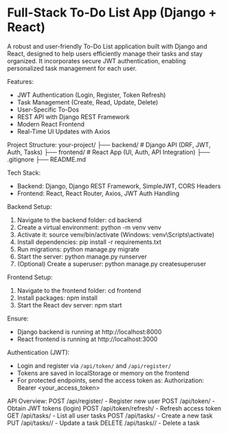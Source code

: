 # Full-Stack To-Do List App (Django + React)

A robust and user-friendly To-Do List application built with Django and React, designed to help users efficiently manage their tasks and stay organized. It incorporates secure JWT authentication, enabling personalized task management for each user.

Features:
- JWT Authentication (Login, Register, Token Refresh)
- Task Management (Create, Read, Update, Delete)
- User-Specific To-Dos
- REST API with Django REST Framework
- Modern React Frontend
- Real-Time UI Updates with Axios

Project Structure:
your-project/
├── backend/        # Django API (DRF, JWT, Auth, Tasks)
├── frontend/       # React App (UI, Auth, API Integration)
├── .gitignore
├── README.md

Tech Stack:
- Backend: Django, Django REST Framework, SimpleJWT, CORS Headers
- Frontend: React, React Router, Axios, JWT Auth Handling

Backend Setup:
1. Navigate to the backend folder:
   cd backend
2. Create a virtual environment:
   python -m venv venv
3. Activate it:
   source venv/bin/activate  (Windows: venv\Scripts\activate)
4. Install dependencies:
   pip install -r requirements.txt
5. Run migrations:
   python manage.py migrate
6. Start the server:
   python manage.py runserver
7. (Optional) Create a superuser:
   python manage.py createsuperuser

Frontend Setup:
1. Navigate to the frontend folder:
   cd frontend
2. Install packages:
   npm install
3. Start the React dev server:
   npm start

Ensure:
- Django backend is running at http://localhost:8000
- React frontend is running at http://localhost:3000

Authentication (JWT):
- Login and register via `/api/token/` and `/api/register/`
- Tokens are saved in localStorage or memory on the frontend
- For protected endpoints, send the access token as:
  Authorization: Bearer <your_access_token>

API Overview:
POST   /api/register/           - Register new user
POST   /api/token/              - Obtain JWT tokens (login)
POST   /api/token/refresh/      - Refresh access token
GET    /api/tasks/              - List all user tasks
POST   /api/tasks/              - Create a new task
PUT    /api/tasks/<id>/         - Update a task
DELETE /api/tasks/<id>/         - Delete a task
